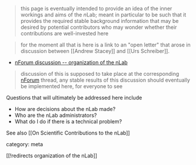 > this page is eventually intended to provide an idea of the inner workings and aims of the $n$Lab; meant in particular to be such that it provides the required stable background information that may be desired by potential contributors who may wonder whether their contributions are well-invested here

>for the moment all that is here is a link to an "open letter" that arose in discussion between [[Andrew Stacey]] and [[Urs Schreiber]]. 

* [nForum discussion -- organization of the nLab](https://nforum.ncatlab.org/discussion/36)


> discussion of this is supposed to take place at the corresponding [nForum](https://nforum.ncatlab.org/) thread, any stable results of this discussion should eventually be implemented here, for everyone to see

Questions that will ultimately be addressed here include

* How are decisions about the nLab made?
* Who are the nLab administrators?
* What do I do if there is a technical problem?

See also [[On Scientific Contributions to the nLab]]


category: meta

[[!redirects organization of the nLab]]
